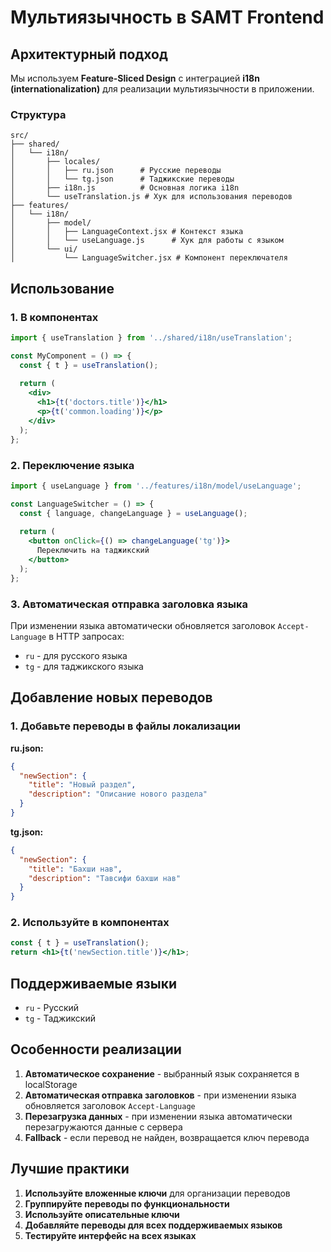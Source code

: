 # Мультиязычность в SAMT Frontend

## Архитектурный подход

Мы используем **Feature-Sliced Design** с интеграцией **i18n (internationalization)** для реализации мультиязычности в приложении.

### Структура

```
src/
├── shared/
│   └── i18n/
│       ├── locales/
│       │   ├── ru.json      # Русские переводы
│       │   └── tg.json      # Таджикские переводы
│       ├── i18n.js          # Основная логика i18n
│       └── useTranslation.js # Хук для использования переводов
├── features/
│   └── i18n/
│       ├── model/
│       │   ├── LanguageContext.jsx # Контекст языка
│       │   └── useLanguage.js      # Хук для работы с языком
│       └── ui/
│           └── LanguageSwitcher.jsx # Компонент переключателя
```

## Использование

### 1. В компонентах

```jsx
import { useTranslation } from '../shared/i18n/useTranslation';

const MyComponent = () => {
  const { t } = useTranslation();
  
  return (
    <div>
      <h1>{t('doctors.title')}</h1>
      <p>{t('common.loading')}</p>
    </div>
  );
};
```

### 2. Переключение языка

```jsx
import { useLanguage } from '../features/i18n/model/useLanguage';

const LanguageSwitcher = () => {
  const { language, changeLanguage } = useLanguage();
  
  return (
    <button onClick={() => changeLanguage('tg')}>
      Переключить на таджикский
    </button>
  );
};
```

### 3. Автоматическая отправка заголовка языка

При изменении языка автоматически обновляется заголовок `Accept-Language` в HTTP запросах:

- `ru` - для русского языка
- `tg` - для таджикского языка

## Добавление новых переводов

### 1. Добавьте переводы в файлы локализации

**ru.json:**
```json
{
  "newSection": {
    "title": "Новый раздел",
    "description": "Описание нового раздела"
  }
}
```

**tg.json:**
```json
{
  "newSection": {
    "title": "Бахши нав",
    "description": "Тавсифи бахши нав"
  }
}
```

### 2. Используйте в компонентах

```jsx
const { t } = useTranslation();
return <h1>{t('newSection.title')}</h1>;
```

## Поддерживаемые языки

- `ru` - Русский
- `tg` - Таджикский

## Особенности реализации

1. **Автоматическое сохранение** - выбранный язык сохраняется в localStorage
2. **Автоматическая отправка заголовков** - при изменении языка обновляется заголовок `Accept-Language`
3. **Перезагрузка данных** - при изменении языка автоматически перезагружаются данные с сервера
4. **Fallback** - если перевод не найден, возвращается ключ перевода

## Лучшие практики

1. **Используйте вложенные ключи** для организации переводов
2. **Группируйте переводы по функциональности**
3. **Используйте описательные ключи**
4. **Добавляйте переводы для всех поддерживаемых языков**
5. **Тестируйте интерфейс на всех языках** 
